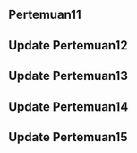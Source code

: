 ## Pertemuan11

## Update Pertemuan12

## Update Pertemuan13

## Update Pertemuan14

## Update Pertemuan15
